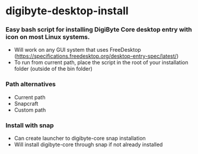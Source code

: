 # digibyte-desktop-install
### Easy bash script for installing DigiByte Core desktop entry with icon on most Linux systems.


- Will work on any GUI system that uses FreeDesktop (https://specifications.freedesktop.org/desktop-entry-spec/latest/)
- To run from current path, place the script in the root of your installation folder (outside of the bin folder)

### Path alternatives
- Current path
- Snapcraft
- Custom path

### Install with snap
- Can create launcher to digibyte-core snap installation
- Will install digibyte-core through snap if not already installed